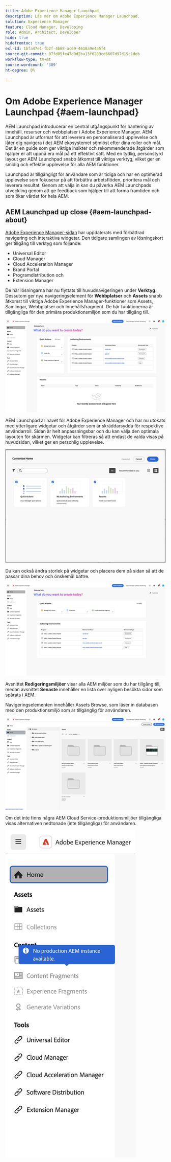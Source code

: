 ```yaml
---
title: Adobe Experience Manager Launchpad
description: Läs mer om Adobe Experience Manager Launchpad.
solution: Experience Manager
feature: Cloud Manager, Developing
role: Admin, Architect, Developer
hide: true
hidefromtoc: true
exl-id: 1bfa47e1-fb2f-4b68-ac69-4618a9e4a5f4
source-git-commit: 07fd05fe47d0d2ba13f6289cd6607d97d19c1deb
workflow-type: tm+mt
source-wordcount: '389'
ht-degree: 0%

---
```


# Om Adobe Experience Manager Launchpad {#aem-launchpad}

AEM Launchpad introducerar en central utgångspunkt för hantering av innehåll, resurser och webbplatser i Adobe Experience Manager. AEM Launchpad är utformat för att leverera en personaliserad upplevelse och låter dig navigera i det AEM ekosystemet sömlöst efter dina roller och mål. Det är en guide som ger viktiga insikter och rekommenderade åtgärder som hjälper er att uppnå era mål på ett effektivt sätt. Med en tydlig, personstyrd layout ger AEM Launchpad snabb åtkomst till viktiga verktyg, vilket ger en smidig och effektiv upplevelse för alla AEM funktioner.

Launchpad är tillgängligt för användare som är tidiga och har en optimerad upplevelse som fokuserar på att förbättra arbetsflöden, prioritera mål och leverera resultat. Genom att välja in kan du påverka AEM Launchpads utveckling genom att ge feedback som hjälper till att forma framtiden och som ökar värdet för hela AEM.

## AEM Launchpad up close {#aem-launchpad-about}

[Adobe Experience Manager-sidan](https://experience.adobe.com/#/experiencemanager) har uppdaterats med förbättrad navigering och interaktiva widgetar. Den tidigare samlingen av lösningskort ger tillgång till verktyg som följande:

* Universal Editor
* Cloud Manager
* Cloud Acceleration Manager
* Brand Portal
* Programdistribution och
* Extension Manager

De här lösningarna har nu flyttats till huvudnavigeringen under **Verktyg**. Dessutom ger nya navigeringselement för **Webbplatser** och **Assets** snabb åtkomst till viktiga Adobe Experience Manager-funktioner som Assets, Samlingar, Webbplatser och Innehållsfragment. De här funktionerna är tillgängliga för den primära produktionsmiljön som du har tillgång till.

![AEM Startpanelsmiljöer](/help/implementing/cloud-manager/assets/aem-launchpad-author-environments.png)

AEM Launchpad är navet för Adobe Experience Manager och har nu utökats med ytterligare widgetar och åtgärder som är skräddarsydda för respektive användarroll. Sidan är helt anpassningsbar och du kan välja den optimala layouten för skärmen. Widgetar kan filtreras så att endast de valda visas på huvudsidan, vilket ger en personlig upplevelse.

![AEM Launchpad anpassat](/help/implementing/cloud-manager/assets/aem-launchpad-custom.png)

Du kan också ändra storlek på widgetar och placera dem på sidan så att de passar dina behov och önskemål bättre.

![AEM Startwidgetar](/help/implementing/cloud-manager/assets/aem-launchpad-widgets.png)

Avsnittet **Redigeringsmiljöer** visar alla AEM miljöer som du har tillgång till, medan avsnittet **Senaste** innehåller en lista över nyligen besökta sidor som spårats i AEM.

Navigeringselementen innehåller Assets Browse, som läser in databasen med den produktionsmiljö som är tillgänglig för användaren.

![AEM Navigeringselement för startfönstret](/help/implementing/cloud-manager/assets/aem-launchpad-navigation.png)

Om det inte finns några AEM Cloud Service-produktionsmiljöer tillgängliga visas alternativen nedtonade (inte tillgängliga) för användaren.

![AEM Launchpad, inga produktionsmiljöer](/help/implementing/cloud-manager/assets/aem-launchpad-no-prod-environs.png)



